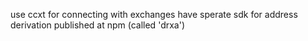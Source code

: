 use ccxt for connecting with exchanges
have sperate sdk for address derivation published at npm (called 'drxa')
